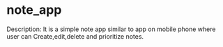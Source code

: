 # note_app

Description:
It is a simple note app similar to app on mobile phone where user can Create,edit,delete and prioritize notes.
